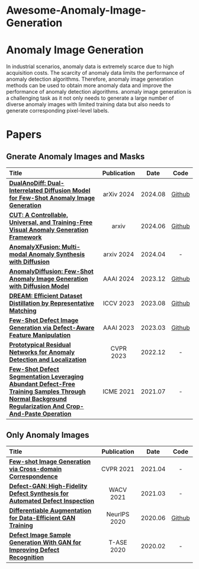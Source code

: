 # Awesome-Anomaly-Image-Generation

# Anomaly Image Generation
In industrial scenarios, anomaly data is extremely scarce due to high acquisition costs. The scarcity of anomaly data limits the performance of anomaly detection algorithms. Therefore, anomaly image generation methods can be used to obtain more anomaly data and improve the performance of anomaly detection algorithms. anomaly image generation is a challenging task as it not only needs to generate a large number of diverse anomaly images with limited training data but also needs to generate corresponding pixel-level labels.

<!-- # Papers
## Gnerate Anomaly Images and Masks
* Jin Y, Peng J, He Q, et al. DualAnoDiff: Dual-Interrelated Diffusion Model for Few-Shot Anomaly Image Generation[J]. 2024. [[pdf]](https://arxiv.org/pdf/2408.13509)
* Hu T, Zhang J, Yi R, et al. Anomalydiffusion: Few-shot anomaly image generation with diffusion model[C]. AAAI2024. [[pdf]](https://ojs.aaai.org/index.php/AAAI/article/view/28696/29348)
* Duan Y, Hong Y, Niu L, et al. Few-shot defect image generation via defect-aware feature manipulation[C]. AAAI2023. [[pdf]](https://ojs.aaai.org/index.php/AAAI/article/view/25132/24904)
* Liu Y, Gu J, Wang K, et al. Dream: Efficient dataset distillation by representative matching[C]. IEEE/CVF International Conference on Computer Vision. 2023. [[pdf]](https://openaccess.thecvf.com/content/ICCV2023/papers/Liu_DREAM_Efficient_Dataset_Distillation_by_Representative_Matching_ICCV_2023_paper.pdf)
* Lin D, Cao Y, Zhu W, et al. Few-shot defect segmentation leveraging abundant defect-free training samples through normal background regularization and crop-and-paste operation[C]. IEEE International Conference on Multimedia and Expo (ICME). 2021. [[pdf]](https://ieeexplore.ieee.org/abstract/document/9428468/)
* Zhang H, Wu Z, Wang Z, et al. Prototypical residual networks for anomaly detection and localization[C]. IEEE/CVF Conference on Computer Vision and Pattern Recognition. 2023. [[pdf]](http://openaccess.thecvf.com/content/CVPR2023/papers/Zhang_Prototypical_Residual_Networks_for_Anomaly_Detection_and_Localization_CVPR_2023_paper.pdf)

## Only Anomaly Images
* Zhang G, Cui K, Hung T Y, et al. Defect-GAN: High-fidelity defect synthesis for automated defect inspection[C]. IEEE/CVF Winter Conference on Applications of Computer Vision. 2021. [[pdf]](http://openaccess.thecvf.com/content/WACV2021/papers/Zhang_Defect-GAN_High-Fidelity_Defect_Synthesis_for_Automated_Defect_Inspection_WACV_2021_paper.pdf)
* Niu S, Li B, Wang X, et al. Defect image sample generation with GAN for improving defect recognition[J]. IEEE Transactions on Automation Science and Engineering, 2020. [[pdf]](https://www.researchgate.net/profile/Hui-Lin-14/publication/339362792_Defect_Image_Sample_Generation_With_GAN_for_Improving_Defect_Recognition/links/5fbfc7f9a6fdcc6cc66a69ac/Defect-Image-Sample-Generation-With-GAN-for-Improving-Defect-Recognition.pdf)
* Ojha U, Li Y, Lu J, et al. Few-shot image generation via cross-domain correspondence[C]. IEEE/CVF conference on computer vision and pattern recognition. 2021. [[pdf]](http://openaccess.thecvf.com/content/CVPR2021/papers/Ojha_Few-Shot_Image_Generation_via_Cross-Domain_Correspondence_CVPR_2021_paper.pdf)
* Zhao S, Liu Z, Lin J, et al. Differentiable augmentation for data-efficient gan training[J]. NIPS. 2020. [[pdf]](https://proceedings.neurips.cc/paper_files/paper/2020/file/55479c55ebd1efd3ff125f1337100388-Paper.pdf) -->

# Papers
## Gnerate Anomaly Images and Masks
|  Title  |   Publication  |   Date   |   Code   |
|:--------|:--------:|:--------:|:--------:|
| [**DualAnoDiff: Dual-Interrelated Diffusion Model for Few-Shot Anomaly Image Generation**](https://arxiv.org/pdf/2408.13509) | arXiv 2024 | 2024.08 | [Github](https://github.com/yinyjin/DualAnoDiff) |
|[**CUT: A Controllable, Universal, and Training-Free Visual Anomaly Generation Framework**](https://arxiv.org/pdf/2406.01078) | arxiv | 2024.06| [Github](https://github.com/google/nerfies)|
|[**AnomalyXFusion: Multi-modal Anomaly Synthesis with Diffusion**](https://arxiv.org/pdf/2404.19444)| arxiv 2024 | 2024.04 | - |
| [**AnomalyDiffusion: Few-Shot Anomaly Image Generation with Diffusion Model**](https://ojs.aaai.org/index.php/AAAI/article/view/28696/29348) | AAAI 2024 | 2023.12 | [Github](https://github.com/sjtuplayer/anomalydiffusion) |
| [**DREAM: Efficient Dataset Distillation by Representative Matching**](https://openaccess.thecvf.com/content/ICCV2023/papers/Liu_DREAM_Efficient_Dataset_Distillation_by_Representative_Matching_ICCV_2023_paper.pdf) | ICCV 2023 | 2023.08 | [Github](https://github.com/Yanqing0327/DREAM) |
| [**Few-Shot Defect Image Generation via Defect-Aware Feature Manipulation**](https://ojs.aaai.org/index.php/AAAI/article/view/25132/24904) | AAAI 2023 | 2023.03 | [Github](https://github.com/Ldhlwh/DFMGAN) |
| [**Prototypical Residual Networks for Anomaly Detection and Localization**](http://openaccess.thecvf.com/content/CVPR2023/papers/Zhang_Prototypical_Residual_Networks_for_Anomaly_Detection_and_Localization_CVPR_2023_paper.pdf) | CVPR 2023 | 2022.12 | - |
| [**Few-Shot Defect Segmentation Leveraging Abundant Defect-Free Training Samples Through Normal Background Regularization And Crop-And-Paste Operation**](https://ieeexplore.ieee.org/abstract/document/9428468/) | ICME 2021 | 2021.07 | - |



## Only Anomaly Images
|  Title  |   Publication  |   Date   |   Code   |
|:--------|:--------:|:--------:|:--------:|
| [**Few-shot Image Generation via Cross-domain Correspondence**](http://openaccess.thecvf.com/content/CVPR2021/papers/Ojha_Few-Shot_Image_Generation_via_Cross-Domain_Correspondence_CVPR_2021_paper.pdf) | CVPR 2021 | 2021.04 | - |
| [**Defect-GAN: High-Fidelity Defect Synthesis for Automated Defect Inspection**](http://openaccess.thecvf.com/content/WACV2021/papers/Zhang_Defect-GAN_High-Fidelity_Defect_Synthesis_for_Automated_Defect_Inspection_WACV_2021_paper.pdf) | WACV 2021 | 2021.03 | - |
| [**Differentiable Augmentation for Data-Efficient GAN Training**](https://proceedings.neurips.cc/paper_files/paper/2020/file/55479c55ebd1efd3ff125f1337100388-Paper.pdf) | NeurIPS 2020 | 2020.06 | [Github](https://github.com/mit-han-lab/data-efficient-gans) |
| [**Defect Image Sample Generation With GAN for Improving Defect Recognition**](https://www.researchgate.net/profile/Hui-Lin-14/publication/339362792_Defect_Image_Sample_Generation_With_GAN_for_Improving_Defect_Recognition/links/5fbfc7f9a6fdcc6cc66a69ac/Defect-Image-Sample-Generation-With-GAN-for-Improving-Defect-Recognition.pdf) | T-ASE 2020 | 2020.02 | - |
